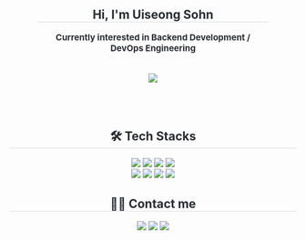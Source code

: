 <div style="margin: 0 auto; padding: 10%; text-align: center;" align= "center"> 
    <h2 style="border-bottom: 1px solid #d8dee4; color: #282d33;"> Hi, I'm Uiseong Sohn </h2>
    <p style="font-weight: 700; font-size: 15px; text-align: center; color: #282d33;"> Currently interested in Backend Development / DevOps Engineering </p>
    <a href="https://velog.io/@cklog/posts" style="display: inline-block; margin-top: 20px;"> <img src="https://img.shields.io/badge/Velog-20C997?style=for-the-badge&logo=Velog&logoColor=white&link=https://velog.io/@cklog/posts"> </a>
</div>
<div align= "center">
    <h2 style="border-bottom: 1px solid #d8dee4; color: #282d33;"> 🛠️ Tech Stacks </h2> 
    <div style="margin: 0 auto; text-align: center;" align= "center"> 
          <img src="https://img.shields.io/badge/Amazon AWS-232F3E?style=for-the-badge&logo=Amazon AWS&logoColor=white">
          <img src="https://img.shields.io/badge/Docker-2496ED?style=for-the-badge&logo=Docker&logoColor=white">
          <img src="https://img.shields.io/badge/Jenkins-D24939?style=for-the-badge&logo=Jenkins&logoColor=white">
          <img src="https://img.shields.io/badge/Linux-FCC624?style=for-the-badge&logo=Linux&logoColor=white">
          <br/>
          <img src="https://img.shields.io/badge/Java-007396?style=for-the-badge&logo=Java&logoColor=white">
          <img src="https://img.shields.io/badge/Spring Boot-6DB33F?style=for-the-badge&logo=Spring Boot&logoColor=white">
          <img src="https://img.shields.io/badge/Github-181717?style=for-the-badge&logo=Github&logoColor=white">
          <img src="https://img.shields.io/badge/Notion-000000?style=for-the-badge&logo=Notion&logoColor=white">
    </div>
</div>
<div align= "center">
    <h2 style="border-bottom: 1px solid #d8dee4; color: #282d33;"> 🧑‍💻 Contact me </h2> 
    <div align= "center"> 
        <a href=mailto:gabgitalja2166@gmail.com> <img src="https://img.shields.io/badge/Gmail-EA4335?style=for-the-badge&logo=Gmail&logoColor=white&link=mailto:gabgitalja2166@gmail.com"></a> 
        <a href=https://velog.io/@gabalja/posts> <img src="https://img.shields.io/badge/Velog-20C997?style=for-the-badge&logo=Velog&logoColor=white&link=https://velog.io/@gabalja/posts"></a>
        <a href=> <img src="https://img.shields.io/badge/Notion-000000?style=for-the-badge&logo=Notion&logoColor=white&link=https://velog.io/@gabalja/posts"></a>
    </div>
</div>
